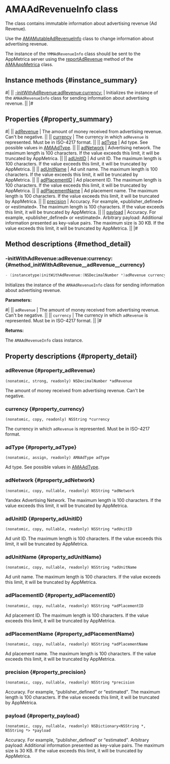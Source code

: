 # AMAAdRevenueInfo class

The class contains immutable information about advertising revenue (Ad Revenue).

Use the [AMAMutableAdRevenueInfo](AMAMutableAdRevenueInfo.md) class to change information about advertising revenue.

The instance of the `YMMAdRevenueInfo` class should be sent to the AppMetrica server using the [reportAdRevenue](AMAAppMetrica.md#method_reportAdRevenue) method of the [AMAAppMetrica](AMAAppMetrica.md) class.

## Instance methods {#instance_summary}

#|
|| [-initWithAdRevenue:adRevenue:currency:](#method_initWithAdRevenue__adRevenue__currency) | Initializes the instance of the `AMAAdRevenueInfo` class for sending information about advertising revenue. ||
|#

## Properties {#property_summary}

#|
|| [adRevenue](#property_adRevenue) | The amount of money received from advertising revenue. Can't be negative. ||
|| [currency](#property_currency) | The currency in which `adRevenue` is represented. Must be in ISO-4217 format. ||
|| [adType](#property_adType) | Ad type. See possible values in [AMAAdType](AMAAdType.md). ||
|| [adNetwork](#property_adNetwork) | Advertising network. The maximum length is 100 characters. If the value exceeds this limit, it will be truncated by AppMetrica. ||
|| [adUnitID](#property_adUnitID) | Ad unit ID. The maximum length is 100 characters. If the value exceeds this limit, it will be truncated by AppMetrica. ||
|| [adUnitName](#property_adUnitName) | Ad unit name. The maximum length is 100 characters. If the value exceeds this limit, it will be truncated by AppMetrica. ||
|| [adPlacementID](#property_adPlacementID) | Ad placement ID. The maximum length is 100 characters. If the value exceeds this limit, it will be truncated by AppMetrica. ||
|| [adPlacementName](#property_adPlacementName) | Ad placement name. The maximum length is 100 characters. If the value exceeds this limit, it will be truncated by AppMetrica. ||
|| [precision](#property_precision) | Accuracy. For example, «publisher_defined» or «estimated». The maximum length is 100 characters. If the value exceeds this limit, it will be truncated by AppMetrica. ||
|| [payload](#property_payload) | Accuracy. For example, «publisher_defined» or «estimated». Arbitrary payload: Additional information presented as key-value pairs. The maximum size is 30 KB. If the value exceeds this limit, it will be truncated by AppMetrica. ||
|#

## Method descriptions {#method_detail}

### -initWithAdRevenue:adRevenue:currency: {#method_initWithAdRevenue__adRevenue__currency}

```objectivec translate=no
- (instancetype)initWithAdRevenue:(NSDecimalNumber *)adRevenue currency:(NSString *)currency
```

Initializes the instance of the `AMAAdRevenueInfo` class for sending information about advertising revenue.

**Parameters:**

#|
|| `adRevenue` | The amount of money received from advertising revenue. Can't be negative. ||
|| `currency` | The currency in which `adRevenue` is represented. Must be in ISO-4217 format. ||
|#

**Returns:**

The `AMAAdRevenueInfo` class instance.

## Property descriptions {#property_detail}

### adRevenue {#property_adRevenue}

`(nonatomic, strong, readonly) NSDecimalNumber *adRevenue`

The amount of money received from advertising revenue. Can't be negative.

### currency {#property_currency}

`(nonatomic, copy, readonly) NSString *currency`

The currency in which `adRevenue` is represented. Must be in ISO-4217 format.

### adType {#property_adType}

`(nonatomic, assign, readonly) AMAAdType adType`

Ad type. See possible values in [AMAAdType](AMAAdType.md).

### adNetwork {#property_adNetwork}

`(nonatomic, copy, nullable, readonly) NSString *adNetwork`

Yandex Advertising Network. The maximum length is 100 characters. If the value exceeds this limit, it will be truncated by AppMetrica.

### adUnitID {#property_adUnitID}

`(nonatomic, copy, nullable, readonly) NSString *adUnitID`

Ad unit ID. The maximum length is 100 characters. If the value exceeds this limit, it will be truncated by AppMetrica.

### adUnitName {#property_adUnitName}

`(nonatomic, copy, nullable, readonly) NSString *adUnitName`

Ad unit name. The maximum length is 100 characters. If the value exceeds this limit, it will be truncated by AppMetrica.

### adPlacementID {#property_adPlacementID}

`(nonatomic, copy, nullable, readonly) NSString *adPlacementID`

Ad placement ID. The maximum length is 100 characters. If the value exceeds this limit, it will be truncated by AppMetrica.

### adPlacementName {#property_adPlacementName}

`(nonatomic, copy, nullable, readonly) NSString *adPlacementName`

Ad placement name. The maximum length is 100 characters. If the value exceeds this limit, it will be truncated by AppMetrica.

### precision {#property_precision}

`(nonatomic, copy, nullable, readonly) NSString *precision`

Accuracy. For example, <q>publisher_defined</q> or <q>estimated</q>. The maximum length is 100 characters. If the value exceeds this limit, it will be truncated by AppMetrica.

### payload {#property_payload}

`(nonatomic, copy, nullable, readonly) NSDictionary<NSString *, NSString *> *payload`

Accuracy. For example, <q>publisher_defined</q> or <q>estimated</q>. Arbitrary payload: Additional information presented as key-value pairs. The maximum size is 30 KB. If the value exceeds this limit, it will be truncated by AppMetrica.
